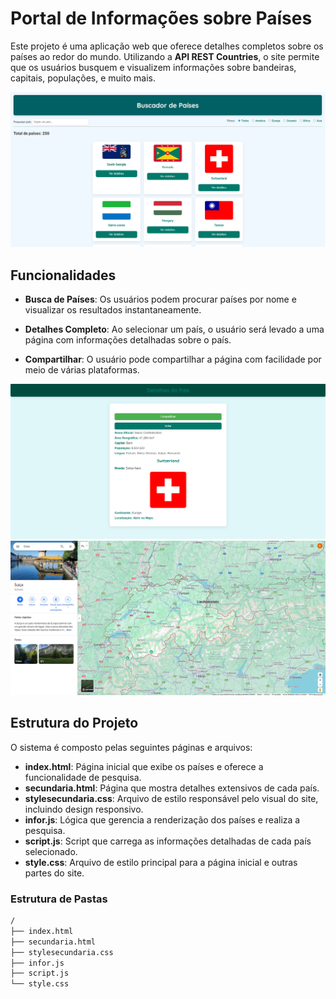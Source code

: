 # Portal de Informações sobre Países

Este projeto é uma aplicação web que oferece detalhes completos sobre os países ao redor do mundo. Utilizando a **API REST Countries**, o site permite que os usuários busquem e visualizem informações sobre bandeiras, capitais, populações, e muito mais.

![alt text](<Captura de tela 2025-04-01 075842.png>)

## Funcionalidades

- **Busca de Países**: Os usuários podem procurar países por nome e visualizar os resultados instantaneamente.
- **Detalhes Completo**: Ao selecionar um país, o usuário será levado a uma página com informações detalhadas sobre o país.

- **Compartilhar**: O usuário pode compartilhar a página com facilidade por meio de várias plataformas.

![alt text](<Captura de tela 2025-04-01 075904.png>)
![alt text](<Captura de tela 2025-04-01 075928.png>)
## Estrutura do Projeto


O sistema é composto pelas seguintes páginas e arquivos:

- **index.html**: Página inicial que exibe os países e oferece a funcionalidade de pesquisa.
- **secundaria.html**: Página que mostra detalhes extensivos de cada país.
- **stylesecundaria.css**: Arquivo de estilo responsável pelo visual do site, incluindo design responsivo.
- **infor.js**: Lógica que gerencia a renderização dos países e realiza a pesquisa.
- **script.js**: Script que carrega as informações detalhadas de cada país selecionado.
- **style.css**: Arquivo de estilo principal para a página inicial e outras partes do site.


### Estrutura de Pastas

```bash
/
├── index.html 
├── secundaria.html 
├── stylesecundaria.css 
├── infor.js 
├── script.js
└── style.css 